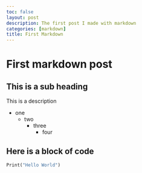 ```yaml
---
toc: false
layout: post
description: The first post I made with markdown
categories: [markdown]
title: First Markdown
---
```

# First markdown post
## This is a sub heading
This is a description 

- one 
  - two
    - three
      - four

## Here is a block of code
```python
Print("Hello World")
```
